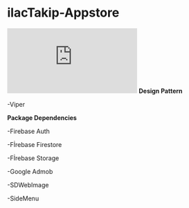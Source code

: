 # ilacTakip-Appstore
![Örnek Resim](https://necipfazilgocer.blogspot.com/2023/06/blog-post.html)
****Design Pattern****

-Viper


****Package Dependencies****

-Firebase Auth

-Fİrebase Firestore

-Fİrebase Storage

-Google Admob

-SDWebImage

-SideMenu




